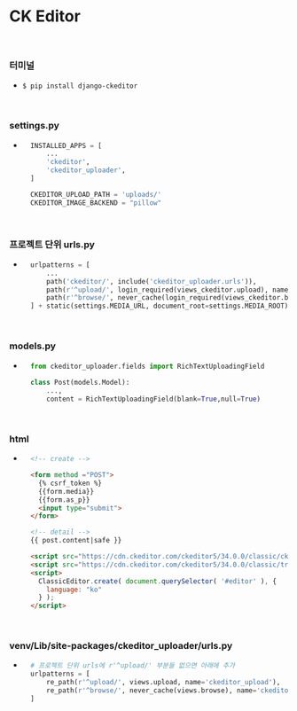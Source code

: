 # CK Editor

<br/>

### 터미널
- `$ pip install django-ckeditor`

<br/>

### settings.py
- ```python
    INSTALLED_APPS = [
        ...
        'ckeditor',
        'ckeditor_uploader',
    ]

    CKEDITOR_UPLOAD_PATH = 'uploads/'
    CKEDITOR_IMAGE_BACKEND = "pillow" 
  ```

<br/>

### 프로젝트 단위 urls.py
- ```python
    urlpatterns = [
        ...
        path('ckeditor/', include('ckeditor_uploader.urls')),
        path(r'^upload/', login_required(views_ckeditor.upload), name='ckeditor_upload'),
        path(r'^browse/', never_cache(login_required(views_ckeditor.browse)), name='ckeditor_browse'),
    ] + static(settings.MEDIA_URL, document_root=settings.MEDIA_ROOT)
  ```

<br/>

### models.py
- ```python
    from ckeditor_uploader.fields import RichTextUploadingField
 
    class Post(models.Model):
        ...,
        content = RichTextUploadingField(blank=True,null=True)
  ```

<br/>

### html
- ```html
    <!-- create -->

    <form method ="POST">
      {% csrf_token %}
      {{form.media}}    
      {{form.as_p}}
      <input type="submit">
    </form>

    <!-- detail -->
    {{ post.content|safe }}

    <script src="https://cdn.ckeditor.com/ckeditor5/34.0.0/classic/ckeditor.js"></script>
    <script src="https://cdn.ckeditor.com/ckeditor5/34.0.0/classic/translations/ko.js"></script>
    <script>
      ClassicEditor.create( document.querySelector( '#editor' ), {
        language: "ko"
      } );
    </script>
  ```

<br/>

### venv/Lib/site-packages/ckeditor_uploader/urls.py
- ```python
    # 프로젝트 단위 urls에 r'^upload/' 부분들 없으면 아래에 추가
    urlpatterns = [
        re_path(r'^upload/', views.upload, name='ckeditor_upload'),
        re_path(r'^browse/', never_cache(views.browse), name='ckeditor_browse'),
    ]
  ```
